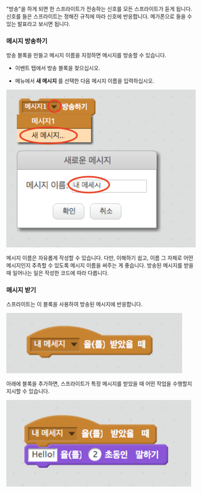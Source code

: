"방송"을 하게 되면 한 스프라이트가 전송하는 신호를 모든 스프라이트가 듣게 됩니다. 신호를 들은 스프라이트는 정해진 규칙에 따라 신호에 반응합니다. 메가폰으로 들을 수 있는 발표라고 보시면 됩니다.

### 메시지 방송하기

방송 블록을 만들고 메시지 이름을 지정하면 메시지를 방송할 수 있습니다.

+ 이벤트 탭에서 방송 블록을 찾으십시오.

+ 메뉴에서 **새 메시지** 를 선택한 다음 메시지 이름을 입력하십시오.

![방송 만들기](images/create-a-broadcast.png)

메시지 이름은 자유롭게 작성할 수 있습니다. 다만, 이해하기 쉽고, 이름 그 자체로 어떤 메시지인지 추측할 수 있도록 메시지 이름을 써주는 게 좋습니다. 방송된 메시지를 받을 때 일어나는 일은 작성한 코드에 따라 다릅니다.

### 메시지 받기

스프라이트는 이 블록을 사용하여 방송된 메시지에 반응합니다.

![방송 수신](images/receive-a-broadcast.png)

아래에 블록을 추가하면, 스프라이트가 특정 메시지를 받았을 때 어떤 작업을 수행할지 지시할 수 있습니다.

![수신 예제](images/receive-example.png)
